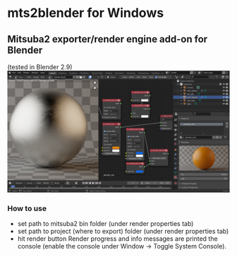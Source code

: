 # mts2blender for Windows
## Mitsuba2 exporter/render engine add-on for Blender
(tested in Blender 2.9)
![Header Render](images/mts2_mat_preview.png)
### How to use
- set path to mitsuba2 bin folder (under render properties tab)
- set path to project (where to export) folder (under render properties tab)
- hit render button
Render progress and info messages are printed the console (enable the console under Window -> Toggle System Console).
